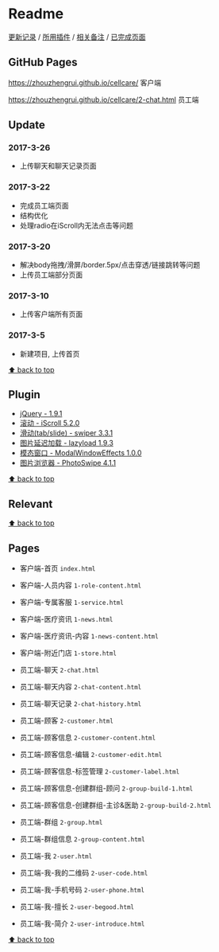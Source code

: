 # Readme

[更新记录](#update) / [所用插件](#plugin) / [相关备注](#relevant) / [已完成页面](#pages)

## GitHub Pages

<https://zhouzhengrui.github.io/cellcare/> 客户端

<https://zhouzhengrui.github.io/cellcare/2-chat.html> 员工端

## Update

### 2017-3-26

- 上传聊天和聊天记录页面

### 2017-3-22

- 完成员工端页面
- 结构优化
- 处理radio在iScroll内无法点击等问题

### 2017-3-20

- 解决body拖拽/滑屏/border.5px/点击穿透/链接跳转等问题
- 上传员工端部分页面

### 2017-3-10

- 上传客户端所有页面

### 2017-3-5

- 新建项目, 上传首页

[⬆ back to top](#readme)

## Plugin

- [jQuery - 1.9.1](http://jquery.com/)
- [滚动 - iScroll 5.2.0](https://github.com/cubiq/iscroll)
- [滑动(tab/slide) - swiper 3.3.1](http://idangero.us/swiper/)
- [图片延迟加载 - lazyload 1.9.3](http://www.appelsiini.net/projects/lazyload)
- [模态窗口 - ModalWindowEffects 1.0.0](https://github.com/codrops/ModalWindowEffects)
- [图片浏览器 - PhotoSwipe 4.1.1](http://photoswipe.com)

[⬆ back to top](#readme)

## Relevant

[⬆ back to top](#readme)

## Pages

- 客户端-首页 `index.html`
- 客户端-人员内容 `1-role-content.html`
- 客户端-专属客服 `1-service.html`
- 客户端-医疗资讯 `1-news.html`
- 客户端-医疗资讯-内容 `1-news-content.html`
- 客户端-附近门店 `1-store.html`

- 员工端-聊天 `2-chat.html`
- 员工端-聊天内容 `2-chat-content.html`
- 员工端-聊天记录 `2-chat-history.html`
- 员工端-顾客 `2-customer.html`
- 员工端-顾客信息 `2-customer-content.html`
- 员工端-顾客信息-编辑 `2-customer-edit.html`
- 员工端-顾客信息-标签管理 `2-customer-label.html`
- 员工端-顾客信息-创建群组-顾问 `2-group-build-1.html`
- 员工端-顾客信息-创建群组-主诊&医助 `2-group-build-2.html`
- 员工端-群组 `2-group.html`
- 员工端-群组信息 `2-group-content.html`
- 员工端-我 `2-user.html`
- 员工端-我-我的二维码 `2-user-code.html`
- 员工端-我-手机号码 `2-user-phone.html`
- 员工端-我-擅长 `2-user-begood.html`
- 员工端-我-简介 `2-user-introduce.html`

[⬆ back to top](#readme)
